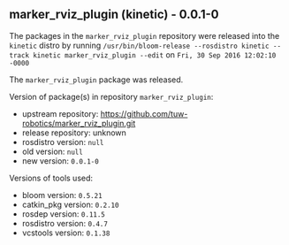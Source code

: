 ## marker_rviz_plugin (kinetic) - 0.0.1-0

The packages in the `marker_rviz_plugin` repository were released into the `kinetic` distro by running `/usr/bin/bloom-release --rosdistro kinetic --track kinetic marker_rviz_plugin --edit` on `Fri, 30 Sep 2016 12:02:10 -0000`

The `marker_rviz_plugin` package was released.

Version of package(s) in repository `marker_rviz_plugin`:

- upstream repository: https://github.com/tuw-robotics/marker_rviz_plugin.git
- release repository: unknown
- rosdistro version: `null`
- old version: `null`
- new version: `0.0.1-0`

Versions of tools used:

- bloom version: `0.5.21`
- catkin_pkg version: `0.2.10`
- rosdep version: `0.11.5`
- rosdistro version: `0.4.7`
- vcstools version: `0.1.38`


